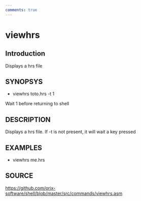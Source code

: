 ```yaml
---
comments: true
---
```

# viewhrs

## Introduction

Displays a hrs file

## SYNOPSYS

+ viewhrs toto.hrs -t 1

Wait 1 before returning to shell

## DESCRIPTION

Displays a hrs file. If -t is not present, it will wait a key pressed

## EXAMPLES

+ viewhrs me.hrs

## SOURCE

https://github.com/orix-software/shell/blob/master/src/commands/viewhrs.asm
